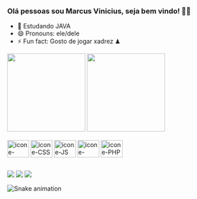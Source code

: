 ### Olá pessoas sou Marcus Vinicius, seja bem vindo! 🧠🧐

- 🌱 Estudando JAVA
- 😄 Pronouns: ele/dele
- ⚡ Fun fact: Gosto de jogar xadrez ♟


<div>
<img height="180em" src="https://github-readme-stats.vercel.app/api?username=marcusdev29&show_icons=true&theme=tokyonight"/>
<img height="180em" src="https://github-readme-stats.vercel.app/api/top-langs/?username=marcusdev29&layout=compact&show_icons=true&theme=tokyonight"/>
</div>

<div style="display: inline_block"><br>
 
  <img align="center" alt="icone-HTML" height="40" width="50" src="https://cdn.jsdelivr.net/gh/devicons/devicon/icons/html5/html5-original.svg" />
  <img align="center" alt="icone-CSS" height="40" width="50" src="https://cdn.jsdelivr.net/gh/devicons/devicon/icons/css3/css3-original.svg"/>
  <img align="center" alt="icone-JS" height="40" width="50" src="https://cdn.jsdelivr.net/gh/devicons/devicon/icons/javascript/javascript-original.svg"/>
  <img align="center" alt="icone-JAVA" height="40" width="50" src="https://cdn.jsdelivr.net/gh/devicons/devicon/icons/java/java-original.svg" />
  <img align="center" alt="icone-PHP" height="40" width="50" src="https://cdn.jsdelivr.net/gh/devicons/devicon/icons/php/php-original.svg"/>
</div>

##

<div>
  <a href="mailto:marcus.varaujo29@gmail.com"> <img src="https://img.shields.io/badge/Gmail-D14836?style=for-the-badge&logo=gmail&logoColor=white"></a>
  <a href="https://www.linkedin.com/in/marcus-araujo-sena/"> <img src="https://img.shields.io/badge/LinkedIn-0077B5?style=for-the-badge&logo=linkedin&logoColor=white"></a>
  <a href="https://github.com/marcusdev29"> <img src="https://img.shields.io/badge/GitHub-100000?style=for-the-badge&logo=github&logoColor=white"></a>
</div>  

![Snake animation](https://github.com/marcusdev29/marcusdev29/blob/output/github-contribution-grid-snake.svg)

